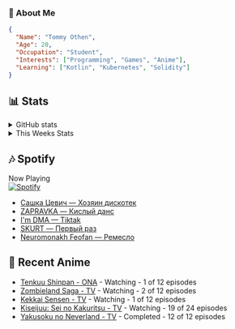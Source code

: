 ### 👋 About Me
```json
{
  "Name": "Tommy Othen",
  "Age": 20,
  "Occupation": "Student",
  "Interests": ["Programming", "Games", "Anime"],
  "Learning": ["Kotlin", "Kubernetes", "Solidity"]
}
```

## 📊 Stats
<details>
  <summary>GitHub stats</summary>
  <a href="https://github.com/anuraghazra/github-readme-stats">
    <img src="https://github-readme-stats.vercel.app/api?username=DaSushiAsian&show_icons=true&count_private=true&hide=prs,issues">
  </a>
</details>

<details>
  <summary>This Weeks Stats</summary>
  <a href="https://github.com/anuraghazra/github-readme-stats">
    <img src="https://github-readme-stats.vercel.app/api/wakatime?username=DaSushiAsian&cache_seconds=1800&custom_title=Top Languages">
  </a>
</details>

## 🎶 Spotify
Now Playing\
[![Spotify](https://novatorem-dasushiasian.vercel.app/api/spotify)](https://open.spotify.com/user/g90805640970)
<!-- LASTFM:START -->
* [Сашка Цевич — Хозяин дискотек](https://www.last.fm/music/%D0%A1%D0%B0%D1%88%D0%BA%D0%B0+%D0%A6%D0%B5%D0%B2%D0%B8%D1%87/_/%D0%A5%D0%BE%D0%B7%D1%8F%D0%B8%D0%BD+%D0%B4%D0%B8%D1%81%D0%BA%D0%BE%D1%82%D0%B5%D0%BA)
* [ZAPRAVKA — Кислый данс](https://www.last.fm/music/ZAPRAVKA/_/%D0%9A%D0%B8%D1%81%D0%BB%D1%8B%D0%B9+%D0%B4%D0%B0%D0%BD%D1%81)
* [I'm DMA — Tiktak](https://www.last.fm/music/I%27m+DMA/_/Tiktak)
* [SKURT — Первый раз](https://www.last.fm/music/SKURT/_/%D0%9F%D0%B5%D1%80%D0%B2%D1%8B%D0%B9+%D1%80%D0%B0%D0%B7)
* [Neuromonakh Feofan — Ремесло](https://www.last.fm/music/Neuromonakh+Feofan/_/%D0%A0%D0%B5%D0%BC%D0%B5%D1%81%D0%BB%D0%BE)<!-- LASTFM:END -->

## 🗻 Recent Anime
<!-- ANIME-LIST:START -->
* [Tenkuu Shinpan - ONA](https://myanimelist.net/anime/43690/Tenkuu_Shinpan) - Watching - 1 of 12 episodes
* [Zombieland Saga - TV](https://myanimelist.net/anime/37976/Zombieland_Saga) - Watching - 2 of 12 episodes
* [Kekkai Sensen - TV](https://myanimelist.net/anime/24439/Kekkai_Sensen) - Watching - 1 of 12 episodes
* [Kiseijuu: Sei no Kakuritsu - TV](https://myanimelist.net/anime/22535/Kiseijuu__Sei_no_Kakuritsu) - Watching - 19 of 24 episodes
* [Yakusoku no Neverland - TV](https://myanimelist.net/anime/37779/Yakusoku_no_Neverland) - Completed - 12 of 12 episodes<!-- ANIME-LIST:END -->
